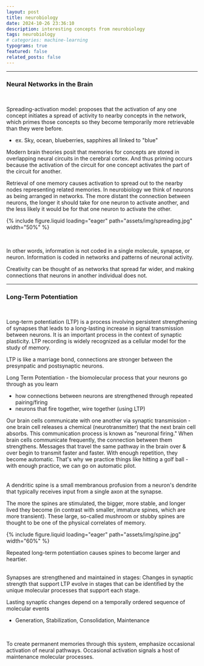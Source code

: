 ```yaml
---
layout: post
title: neurobiology
date: 2024-10-26 23:36:10
description: interesting concepts from neurobiology
tags: neurobiology
# categories: machine-learning
typograms: true
featured: false
related_posts: false
---
```



----
### Neural Networks in the Brain
<br>


Spreading-activation model: proposes that the activation of any one concept initiates a spread of activity to nearby concepts in the network, which primes those concepts so they become temporarily more retrievable than they were before.
- ex. Sky, ocean, blueberries, sapphires all linked to "blue"

Modern brain theories posit that memories for concepts are stored in overlapping neural circuits in the cerebral cortex. And thus priming occurs because the activation of the circuit for one concept activates the part of the circuit for another.

Retrieval of one memory causes activation to spread out to the nearby nodes representing related memories. In neurobiology we think of neurons as being arranged in networks. The more distant the connection between neurons, the longer it should take for one neuron to activate another, and the less likely it would be for that one neuron to activate the other.

{% include figure.liquid loading="eager" path="assets/img/spreading.jpg" width="50%" %}

<br>

In other words, information is not coded in a single molecule, synapse, or neuron. Information is coded in networks and patterns of neuronal activity.

Creativity can be thought of as networks that spread far wider, and making connections that neurons in another individual does not.

----
### Long-Term Potentiation
<br>

Long-term potentiation (LTP) is a process involving persistent strengthening of synapses that leads to a long-lasting increase in signal transmission between neurons. It is an important process in the context of synaptic plasticity. LTP recording is widely recognized as a cellular model for the study of memory.

LTP is like a marriage bond, connections are stronger between the presynpatic and postsynaptic neurons.

Long Term Potentiation - the biomolecular process that your neurons go through as you learn
- how connections between neurons are strengthened through repeated pairing/firing
- neurons that fire together, wire together (using LTP)

Our brain cells communicate with one another via synaptic transmission - one brain cell releases a chemical (neurotransmitter) that the next brain cell absorbs. This communication process is known as "neuronal firing." When brain cells communicate frequently, the connection between them strengthens. Messages that travel the same pathway in the brain over & over begin to transmit faster and faster. With enough repetition, they become automatic. That's why we practice things like hitting a golf ball - with enough practice, we can go on automatic pilot.
<br><br><br>
A dendritic spine is a small membranous profusion from a neuron's dendrite that typically receives input from a single axon at the synapse.

The more the spines are stimulated, the bigger, more stable, and longer lived they become (in contrast with smaller, immature spines, which are more transient).
These large, so-called mushroom or stubby spines are thought to be one of the physical correlates of memory.

{% include figure.liquid loading="eager" path="assets/img/spine.jpg" width="60%" %}

Repeated long-term potentiation causes spines to become larger and heartier.
<br><br>

Synapses are strengthened and maintained in stages:
Changes in synaptic strength that support LTP evolve in stages that can be identified by the unique molecular processes that support each stage.

Lasting synaptic changes depend on a temporally ordered sequence of molecular events
- Generation, Stabilization, Consolidation, Maintenance

<br>

To create permanent memories through this system, emphasize occasional activation of neural pathways. Occasional activation signals a host of maintenance molecular processes.
